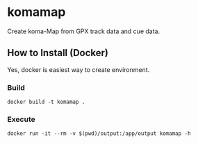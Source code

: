 # komamap

Create koma-Map from GPX track data and cue data.

## How to Install (Docker)

Yes, docker is easiest way to create environment.

### Build

```console
docker build -t komamap .
```

### Execute

```console
docker run -it --rm -v $(pwd)/output:/app/output komamap -h
```
